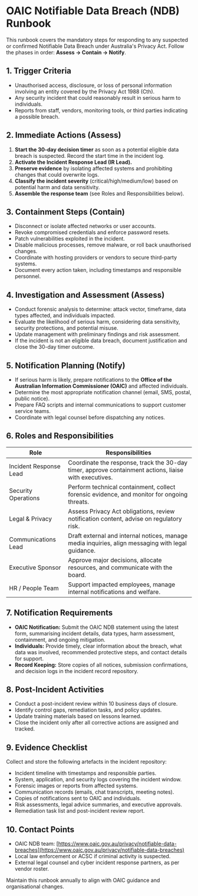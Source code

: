 # OAIC Notifiable Data Breach (NDB) Runbook

This runbook covers the mandatory steps for responding to any suspected or confirmed Notifiable Data Breach under Australia's Privacy Act. Follow the phases in order: **Assess → Contain → Notify**.

## 1. Trigger Criteria
- Unauthorised access, disclosure, or loss of personal information involving an entity covered by the Privacy Act 1988 (Cth).
- Any security incident that could reasonably result in serious harm to individuals.
- Reports from staff, vendors, monitoring tools, or third parties indicating a possible breach.

## 2. Immediate Actions (Assess)
1. **Start the 30-day decision timer** as soon as a potential eligible data breach is suspected. Record the start time in the incident log.
2. **Activate the Incident Response Lead (IR Lead).**
3. **Preserve evidence** by isolating affected systems and prohibiting changes that could overwrite logs.
4. **Classify the incident severity** (critical/high/medium/low) based on potential harm and data sensitivity.
5. **Assemble the response team** (see Roles and Responsibilities below).

## 3. Containment Steps (Contain)
- Disconnect or isolate affected networks or user accounts.
- Revoke compromised credentials and enforce password resets.
- Patch vulnerabilities exploited in the incident.
- Disable malicious processes, remove malware, or roll back unauthorised changes.
- Coordinate with hosting providers or vendors to secure third-party systems.
- Document every action taken, including timestamps and responsible personnel.

## 4. Investigation and Assessment (Assess)
- Conduct forensic analysis to determine: attack vector, timeframe, data types affected, and individuals impacted.
- Evaluate the likelihood of serious harm, considering data sensitivity, security protections, and potential misuse.
- Update management with preliminary findings and risk assessment.
- If the incident is not an eligible data breach, document justification and close the 30-day timer outcome.

## 5. Notification Planning (Notify)
- If serious harm is likely, prepare notifications to the **Office of the Australian Information Commissioner (OAIC)** and affected individuals.
- Determine the most appropriate notification channel (email, SMS, postal, public notice).
- Prepare FAQ scripts and internal communications to support customer service teams.
- Coordinate with legal counsel before dispatching any notices.

## 6. Roles and Responsibilities

| Role | Responsibilities |
| --- | --- |
| Incident Response Lead | Coordinate the response, track the 30-day timer, approve containment actions, liaise with executives. |
| Security Operations | Perform technical containment, collect forensic evidence, and monitor for ongoing threats. |
| Legal & Privacy | Assess Privacy Act obligations, review notification content, advise on regulatory risk. |
| Communications Lead | Draft external and internal notices, manage media inquiries, align messaging with legal guidance. |
| Executive Sponsor | Approve major decisions, allocate resources, and communicate with the board. |
| HR / People Team | Support impacted employees, manage internal notifications and welfare. |

## 7. Notification Requirements
- **OAIC Notification:** Submit the OAIC NDB statement using the latest form, summarising incident details, data types, harm assessment, containment, and ongoing mitigation.
- **Individuals:** Provide timely, clear information about the breach, what data was involved, recommended protective steps, and contact details for support.
- **Record Keeping:** Store copies of all notices, submission confirmations, and decision logs in the incident record repository.

## 8. Post-Incident Activities
- Conduct a post-incident review within 10 business days of closure.
- Identify control gaps, remediation tasks, and policy updates.
- Update training materials based on lessons learned.
- Close the incident only after all corrective actions are assigned and tracked.

## 9. Evidence Checklist
Collect and store the following artefacts in the incident repository:
- Incident timeline with timestamps and responsible parties.
- System, application, and security logs covering the incident window.
- Forensic images or reports from affected systems.
- Communication records (emails, chat transcripts, meeting notes).
- Copies of notifications sent to OAIC and individuals.
- Risk assessments, legal advice summaries, and executive approvals.
- Remediation task list and post-incident review report.

## 10. Contact Points
- OAIC NDB team: [https://www.oaic.gov.au/privacy/notifiable-data-breaches](https://www.oaic.gov.au/privacy/notifiable-data-breaches)
- Local law enforcement or ACSC if criminal activity is suspected.
- External legal counsel and cyber incident response partners, as per vendor roster.

Maintain this runbook annually to align with OAIC guidance and organisational changes.
